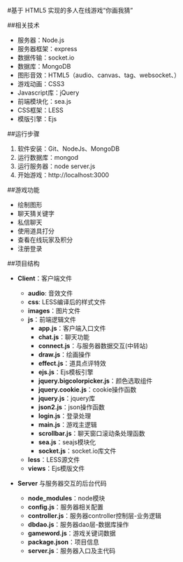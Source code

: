 #基于 HTML5 实现的多人在线游戏“你画我猜”


##相关技术
- 服务器：Node.js
- 服务器框架：express
- 数据传输：socket.io
- 数据库：MongoDB
- 图形音效：HTML5（audio、canvas、tag、websocket、）
- 游戏动画：CSS3
- Javascript库：jQuery
- 前端模块化：sea.js
- CSS框架：LESS
- 模版引擎：Ejs



##运行步骤

1. 软件安装：Git、NodeJs、MongoDB
2. 运行数据库：mongod
3. 运行服务器：node server.js
4. 开始游戏：http://localhost:3000


##游戏功能
- 绘制图形
- 聊天猜关键字
- 私信聊天
- 使用道具打分
- 查看在线玩家及积分
- 注册登录



##项目结构

- **Client**：客户端文件
    - **audio**: 音效文件
    - **css**: LESS编译后的样式文件
    - **images**：图片文件
    - **js**：前端逻辑文件
        - **app.js**：客户端入口文件
        - **chat.js**：聊天功能
        - **connect.js**：与服务器数据交互(中转站)
        - **draw.js**：绘画操作
        - **effect.js**：道具点评特效
        - **ejs.js**：Ejs模板引擎
        - **jquery.bigcolorpicker.js**：颜色选取组件
        - **jquery.cookie.js**：cookie操作函数
        - **jquery.js**：jquery库
        - **json2.js**：json操作函数
        - **login.js**：登录处理
        - **main.js**：游戏主逻辑
        - **scrollbar.js**：聊天窗口滚动条处理函数
        - **sea.js**：seajs模块化
        - **socket.js**：socket.io库文件
    - **less**：LESS源文件
    - **views**：Ejs模版文件        

- **Server** 与服务器交互的后台代码
    - **node_modules**：node模块
    - **config.js**：服务器相关配置
    - **controller.js**：服务器controller控制层-业务逻辑
    - **dbdao.js**：服务器dao层-数据库操作
    - **gameword.js**：游戏关键词数据
    - **package.json**：项目信息
    - **server.js**：服务器入口及主代码
